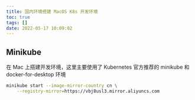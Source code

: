 ```yaml
---
title: 国内环境搭建 MacOS K8s 开发环境
toc: true
tags: []
date: 2022-05-17 10:09:02
---
```


## Minikube

在 Mac 上搭建开发环境，这里主要使用了 Kubernetes 官方推荐的 minikube 和 docker-for-desktop 环境

```sh
minikube start --image-mirror-country cn \
    --registry-mirror=https://vbj8usl3.mirror.aliyuncs.com
```
